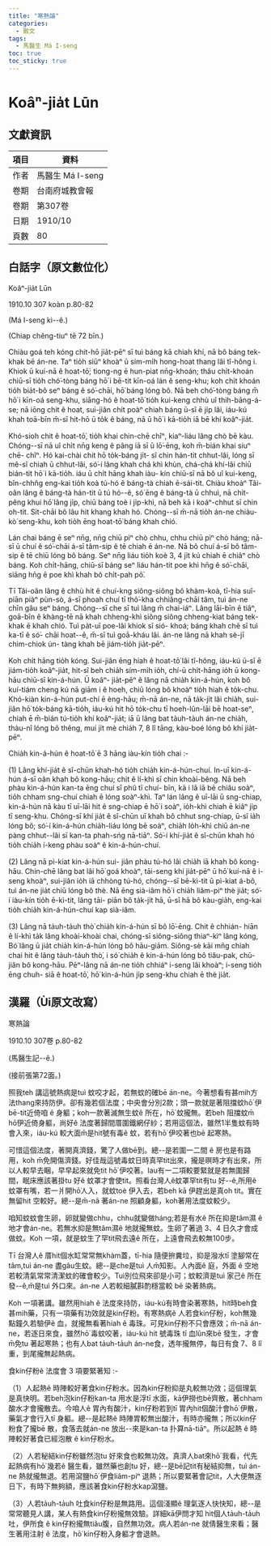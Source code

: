 ```yaml
---
title: "寒熱論"
categories:
  - 散文
tags:
  - 馬醫生 Má I-seng
toc: true
toc_sticky: true
---
```


# Koâⁿ-jia̍t Lūn

## 文獻資訊

| 項目 | 資料 |
|---|---|
| 作者 | 馬醫生 Má I-seng |
| 卷期 | 台南府城教會報 |
| 卷期 | 第307卷 |
| 日期 | 1910/10 |
| 頁數 | 80 |

## 白話字（原文數位化）

Koâⁿ-jia̍t Lūn

1910.10 307 koàn p.80-82

(Má I-seng kì--ê.)

(Chiap chêng-tiuⁿ tē 72 bīn.)

Chiàu goá teh kóng chit-hō jia̍t-pēⁿ sī tuì báng kā chiah khí, nā bô báng tek-khak bē án-ne. Taⁿ tio̍h siūⁿ khoàⁿ ū sím-mi̍h hong-hoat thang lâi tî-hông i. Khiok ū kuí-nā ê hoat-tō͘; tiong-ng ē hun-piat nn̄g-khoán; thâu chi̍t-khoán chiū-sī tio̍h chó͘-tòng báng hō͘ i bē-tit kīn-oá lán ê seng-khu; koh chi̍t khoán tio̍h bia̍t-bô seⁿ báng ê só͘-chāi, hō͘ báng lóng bô. Nā beh chó͘-tòng báng m̄ hō͘ i kīn-oá seng-khu, siāng-hó ê hoat-tō͘ tio̍h kui-keng chhù uî thih-bāng-á-se; nā iōng chit ê hoat, sui-jiân chi̍t poàⁿ chiah báng ū-sî ē ji̍p lâi, iáu-kú khah toā-bīn m̄-sī hit-hō ū to̍k ê báng, nā ū hō͘ i kā-tio̍h iā bē khí koâⁿ-jia̍t.

Khó-sioh chit ê hoat-tō͘, tio̍h khai chin-chē chîⁿ, kiaⁿ-liáu lâng chò bē kàu. Chóng--sī nā uî chi̍t nn̄g keng ê pâng iā sī ū lō͘-ēng, koh m̄-bián khai siuⁿ chē- chîⁿ. Hó kai-chài chit hō to̍k-báng ji̍t- sî chin hán-tit chhut-lâi, lóng sī mê-sî chiah ū chhut-lâi, só͘-í lâng khah chá khì khùn, chá-chá khí-lâi chiū bián-tit hō͘ i kā-tio̍h. iáu ū chi̍t hāng khah iàu- kín chiū-sī nā bô uî kui-keng, bîn-chhn̂g eng-kai tio̍h koà tú-hó ê báng-tà chiah ē-sái-tit. Chiàu khoàⁿ Tâi-oân lâng ê báng-tà hán-tit ū tú hó--ê, só͘ ēng ê báng-tà ū chhuì, nā chi̍t-pêng khui hō͘ lâng ji̍p, chiū báng toè i ji̍p-khì, nā beh kā i koáⁿ-chhut sī chin oh-tit. Si̍t-chāi bô lâu hit khang khah hó. Chóng--sī m̄-nā tio̍h án-ne chiàu-kò͘ seng-khu, koh tio̍h ēng hoat-tō͘ báng khah chió.

Lán chai báng ē seⁿ nn̄g, nn̄g chiū pìⁿ chò chhu, chhu chiū pìⁿ chò háng; nā- sī ū chuí ê só͘-chāi á-sī tâm-sip ê tē chiah ē án-ne. Nā bô chuí á-sī bô tâm- sip ê tē chiū lóng bô báng. Seⁿ nn̄g liáu tio̍h koè 3, 4 ji̍t kú chiah ē chiâⁿ chò báng. Koh chi̍t-hāng, chiū-sī báng seⁿ liáu hán-tit poe khì hn̄g ê só͘-chāi, siāng hn̄g ē poe khì khah bô chi̍t-pah pō͘.

Tī Tâi-oân lâng ê chhù hit ê chuí-kng siông-siông bô khàm-koà, tī-hia suî-piān piàⁿ pùn-sò, á-sī phoah chuí tī thô͘-kha chhiâng-chāi tâm, tuì án-ne chīn gâu seⁿ báng. Chóng--sī che sī tuì lâng m̄ chai-iáⁿ. Lâng lāi-bīn ê tiâⁿ, goā-bīn ê khàng-tē nā khah chheng-khì siông siông chheng-kiat báng tek-khak ē khah chió. Tuì pa̍t-uī poe-lâi khiok sī sió- khoá; báng khah chē sī tuì ka-tī ê só͘- chāi hoat--ê, m̄-sī tuì goā-kháu lâi. án-ne lâng nā khah sè-jī chim-chiok ún- tàng khah bē jiám-tio̍h jia̍t-pēⁿ.

Koh chi̍t hāng tio̍h kóng. Sui-jiân ēng hiah ê hoat-tō͘ lâi tî-hông, iáu-kú ū-sî ē jiám-tio̍h koâⁿ-jia̍t, hit-sî beh chia̍h sím-mi̍h io̍h, chí-ū chi̍t-hāng io̍h ū kong-hāu chiū-sī kin-á-hún. Ū koâⁿ- jia̍t-pēⁿ ê lâng nā chia̍h kin-á-hún, koh bô kuí-tiám cheng kú nā giām i ê hoeh, chiū lóng bô khoàⁿ tio̍h hiah ê to̍k-chu. Khó-kiàn kin-á-hún put-chí ē èng-hāu; m̄-nā án-ne, nā ta̍k-ji̍t lâi chia̍h, sui-jiân hō͘ to̍k-báng kā-tio̍h, iáu-kú hit hō to̍k-chu tī hoeh-lûn-lāi bē hoat-seⁿ, chiah ē m̄-bián tú-tio̍h khí koâⁿ-jia̍t; iā ū lâng bat ta̍uh-ta̍uh án-ne chia̍h, thàu-nî lóng bô thêng, muí ji̍t mè chia̍h 7, 8 lî tāng, kàu-boé lóng bô khí jia̍t-pēⁿ.

Chia̍h kin-á-hún ê hoat-tō͘ ē 3 hāng iàu-kín tio̍h chai :-

(1) Lâng khí-jia̍t ê sî-chūn khah-hó tio̍h chia̍h kin-á-hún-chuí. In-uī kin-á- hún á-sī oân khah bô kong-hāu; chit ê lí-khì sī chin khoài-bêng. Nā beh phàu kin-á-hún kan-ta ēng chuí sī phû tī chuí- bīn, kā i lā iā bē chiâu soàⁿ, tio̍h chham sng-chuí chiah ē lóng soàⁿ-khì. Taⁿ lán lâng ê uī-lāi ū sng-chiap, kin-á-hún nā kàu tī uī-lāi hit ê sng-chiap ē hō͘ i soàⁿ, io̍h-khì chiah ē kiâⁿ ji̍p tī seng-khu. Chóng-sī khí jia̍t ê sî-chūn uī khah bô chhut sng-chiap, ū-sî ia̍h lóng bô; só͘-í kin-á-hún chia̍h-liáu lóng bē soàⁿ, chia̍h lo̍h-khì chiū án-ne pàng chhut--lâi sī kan-ta phah-sńg nā-tiāⁿ. Só͘-í khí-jia̍t ê sî-chūn khah hó tio̍h chia̍h í-keng phàu soàⁿ ê kin-á-hún-chuí.

(2) Lâng nā pì-kiat kin-á-hún sui- jiân phàu tú-hó lâi chia̍h iā khah bô kong-hāu. Chin-chē lâng bat lâi hō͘ goá khoàⁿ, tāi-seng khí jia̍t-pēⁿ ū hō͘ kuí-nā ê i-seng khoàⁿ, sui-jiân io̍h iā chhòng tú-hó, chóng--sī bē-kì-tit ū pì-kiat á-bô, tuì án-ne jia̍t chiū lóng bô thè. Nā ēng sià-iâm hō͘ i chia̍h liâm-piⁿ thè jia̍t; só͘-í iàu-kín tio̍h ē-kì-tit, lâng tāi- piān bô ta̍k-ji̍t hā, ū-sî hā bô kàu-gia̍h, eng-kai tio̍h chia̍h kin-á-hún-chuí kap sià-iâm.

(3) Lâng nā ta̍uh-ta̍uh thò͘ chia̍h kin-á-hún sī bô lō͘-ēng. Chit ê chhián- hiān ê lí-khì ta̍k lâng khoài-khoài chai, chóng-sī siông-siông thiaⁿ-kìⁿ lâng kóng, Bó͘ lâng ū jia̍t chia̍h kin-á-hún lóng bô hāu-giām. Siông-sè kāi mn̄g chiah chai hit ê lâng ta̍uh-ta̍uh thò͘, i só͘ chia̍h ê kin-á-hún lóng bô tiâu-pak, chū-jiân bô kong-hāu. Pēⁿ-lâng nā án-ne tio̍h chhiáⁿ i-seng lâi khoàⁿ; i-seng tio̍h ēng chuh- siā ê hoat-tō͘, hō͘ kin-á-hún ji̍p seng-khu chiah ē thè jia̍t.

## 漢羅（Ùi原文改寫）

寒熱論

1910.10 307卷 p.80-82

(馬醫生記--ê.)

(接前張第72面。)

照我teh 講這號熱病是tuì 蚊咬才起，若無蚊的確bē án-ne。今著想看有甚mih方法thang來持防伊。卻有幾若個法度；中央會分別2款；頭一款就是著阻擋蚊hō͘ 伊bē-tit近倚咱 ê 身軀；koh一款著滅無生蚊ê 所在，hō͘ 蚊攏無。若beh 阻擋蚊m̄ hō͘伊近倚身軀，尚好ê 法度著歸間厝圍鐵網仔紗；若用這個法，雖然1半隻蚊有時會入來，iáu-kú 較大面m̄是hit號有毒ê 蚊，若有hō͘ 伊咬著也bē 起寒熱。

可惜這個法度，著開真濟錢，驚了人做bē到。總--是若圍一二間 ê 房也是有路用，koh m̄免開傷濟錢。好佳哉這號毒蚊日時真罕tit出來，攏是暝時才有出來，所以人較早去睏，早早起來就免tit hō͘ 伊咬著。Iau有一二項較要緊就是若無圍歸間，眠床應該著掛tu 好ê 蚊罩才會使tit。照看台灣人ê蚊罩罕tit有tu 好--ê,所用ê蚊罩有嘴，若一爿開hō͘人入，就蚊toè 伊入去，若beh kā 伊趕出是真oh tit。實在無留hit 空較好。總--是m̄-nā 著án-ne 照顧身軀，koh著用法度蚊較少。

咱知蚊蚊會生卵，卵就變做chhu，chhu就變做háng;若是有水ê 所在抑是tâm濕 ê 地才會án-ne。若無水抑是無tâm濕ê 地就攏無蚊。生卵了著過 3、4 日久才會成做蚊。Koh 一項，就是蚊生了罕tit飛去遠ê 所在，上遠會飛去較無100步。

Tī 台灣人ê 厝hit個水缸常常無khàm蓋，tī-hia 隨便拚糞垃，抑是潑水tī 塗腳常在tâm,tuì án-ne 盡gâu生蚊。總--是che是tuì 人m̄知影。人內面ê 庭，外面 ê 空地若較清氣常常清潔蚊的確會較少。Tuì別位飛來卻是小可；蚊較濟是tuì 家己ê 所在發--ê,m̄是tuì 外口來。án-ne 人若較細膩斟酌穩當較 bē 染著熱病。

Koh 一項著講。雖然用hiah ê 法度來持防，iáu-kú有時會染著寒熱，hit時beh食甚mih藥，只有一項藥有功效就是kin仔粉。有寒熱病ê 人若食kin仔粉，koh無幾點鐘久若驗伊ê 血，就攏無看著hiah ê 毒珠。可見kin仔粉不只會應效；m̄-nā án-ne，若逐日來食，雖然hō͘ 毒蚊咬著，iáu-kú hit 號毒珠 tī 血lûn來bē 發生，才會m̄免tu 著起寒熱；也有人bat ta̍uh-ta̍uh án-ne食，透年攏無停，每日有食 7、8 lî 重，到尾攏無起熱病。

食kin仔粉ê 法度會 3 項要緊著知 :-

（1）人起熱ê 時陣較好著食kin仔粉水。因為kin仔粉抑是丸較無功效；這個理氣是真快明。若beh泡kin仔粉kan-ta 用水是浮tī 水面，kā伊撈也bē齊散，著chham酸水才會攏散去。今咱人ê 胃內有酸汁，kin仔粉若到tī 胃內hit個酸汁會hō͘ 伊散，藥氣才會行入tī 身軀。總--是起熱ê 時陣胃較無出酸汁，有時亦攏無；所以kin仔粉食了攏bē 散，食落去就án-ne 放出--來是kan-ta 扑算nā-tiāⁿ。所以起熱 ê 時陣較好著食已經泡散 ê kin仔粉水。

（2）人若秘結kin仔粉雖然泡tu 好來食也較無功效。真濟人bat來hō͘ 我看，代先起熱病有hō͘ 幾若ê 醫生看，雖然藥也創tu 好，總--是bē記tit有秘結抑無，tuì án-ne 熱就攏無退。若用瀉鹽hō͘ 伊食liâm-piⁿ 退熱；所以要緊著會記tit，人大便無逐日下，有時下無夠額，應該著食kin仔粉水kap瀉鹽。

（3）人若ta̍uh-ta̍uh 吐食kin仔粉是無路用。這個淺顯ê 理氣逐人快快知，總--是常常聽見人講，某人有熱食kin仔粉攏無效驗。詳細kā伊問才知 hit個人ta̍uh-ta̍uh 吐，伊所食 ê kin仔粉攏無tiâu腹，自然無功效。病人若án-ne 就倩醫生來看；醫生著用注射 ê 法度，hō͘ kin仔粉入身軀才會退熱。
